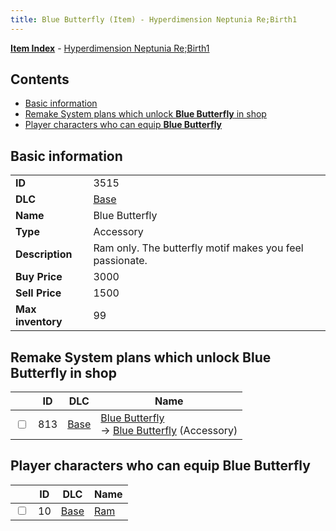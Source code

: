 ```yaml
---
title: Blue Butterfly (Item) - Hyperdimension Neptunia Re;Birth1
---
```


[**Item Index**](/neptunia/rb1/item/index.html) - [Hyperdimension Neptunia Re;Birth1](/neptunia/rb1)

## Contents

- [Basic information](#basic-information)
- [Remake System plans which unlock **Blue Butterfly** in shop](#remake-system-plans-which-unlock-blue-butterfly-in-shop)
- [Player characters who can equip **Blue Butterfly**](#player-characters-who-can-equip-blue-butterfly)
## Basic information

|   |   |
| -- | -- |
| **ID** | 3515 |
| **DLC** | [Base](/neptunia/rb1/dlc/1-base.html) |
| **Name** | Blue Butterfly |
| **Type** | Accessory |
| **Description** | Ram only. The butterfly motif makes you feel passionate. |
| **Buy Price** | 3000 |
| **Sell Price** | 1500 |
| **Max inventory** | 99 |


## Remake System plans which unlock **Blue Butterfly** in shop

|    | ID | DLC | Name |
| -- | -- | --- | ---- |
| <input type="checkbox" id="rb1-remake-1-813" class="trackbox" /> | 813 | [Base](/neptunia/rb1/dlc/1-base.html) | [Blue Butterfly](/neptunia/rb1/remake/1-813-blue-butterfly.html)<br /> → [Blue Butterfly](/neptunia/rb1/item/1-3515-blue-butterfly.html) (Accessory) |


## Player characters who can equip **Blue Butterfly**

|    | ID | DLC | Name |
| -- | -- | --- | ---- |
| <input type="checkbox" id="rb1-player-1-10" class="trackbox" /> | 10 | [Base](/neptunia/rb1/dlc/1-base.html) | [Ram](/neptunia/rb1/player/1-10-ram.html) |
